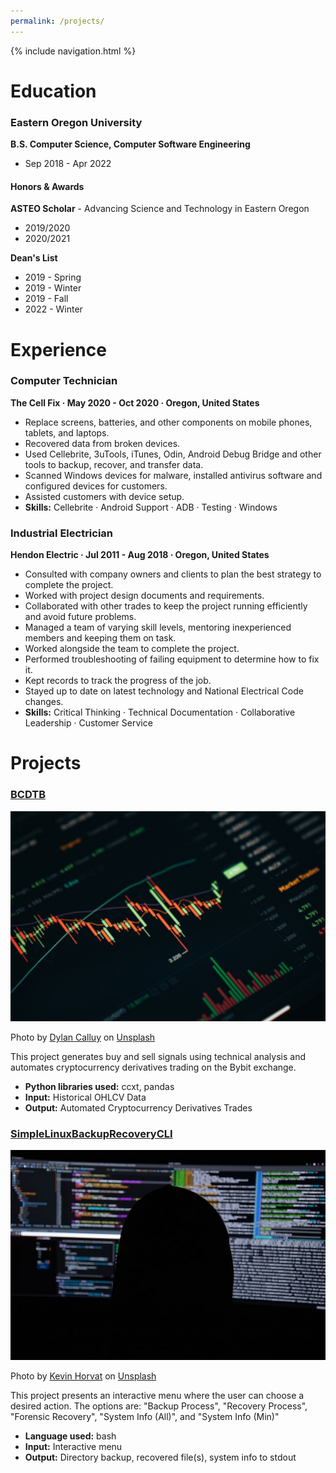```yaml
---
permalink: /projects/
---
```


{% include navigation.html %}

<h1>Education</h1>

### Eastern Oregon University
**B.S. Computer Science, Computer Software Engineering**
* Sep 2018 - Apr 2022

#### Honors & Awards
**ASTEO Scholar** - Advancing Science and Technology in Eastern Oregon
* 2019/2020
* 2020/2021

**Dean's List**
* 2019 - Spring
* 2019 - Winter
* 2019 - Fall
* 2022 - Winter

<h1>Experience</h1>

### Computer Technician
**The Cell Fix · May 2020 - Oct 2020 · Oregon, United States**
* Replace screens, batteries, and other components on mobile phones, tablets, and laptops.
* Recovered data from broken devices.
* Used Cellebrite, 3uTools, iTunes, Odin, Android Debug Bridge and other tools to backup, recover, and transfer data.
* Scanned Windows devices for malware, installed antivirus software and configured devices for customers. 
* Assisted customers with device setup.
* **Skills:** Cellebrite · Android Support · ADB · Testing · Windows

### Industrial Electrician
**Hendon Electric · Jul 2011 - Aug 2018 · Oregon, United States**
* Consulted with company owners and clients to plan the best strategy to complete the project.
* Worked with project design documents and requirements.
* Collaborated with other trades to keep the project running efficiently and avoid future problems.
* Managed a team of varying skill levels, mentoring inexperienced members and keeping them on task. 
* Worked alongside the team to complete the project.
* Performed troubleshooting of failing equipment to determine how to fix it.
* Kept records to track the progress of the job.
* Stayed up to date on latest technology and National Electrical Code changes.
* **Skills:** Critical Thinking · Technical Documentation · Collaborative Leadership · Customer Service

<h1>Projects</h1> 

### [BCDTB](https://imminent-darkness.github.io/BCDTB)
![alt text](BCDTB.jpg)

Photo by <a href="https://unsplash.com/@dylancalluy?utm_source=unsplash&utm_medium=referral&utm_content=creditCopyText">Dylan Calluy</a> on <a href="https://unsplash.com/s/photos/trading?utm_source=unsplash&utm_medium=referral&utm_content=creditCopyText">Unsplash</a>

This project generates buy and sell signals using technical analysis and automates cryptocurrency derivatives trading on the Bybit exchange.
* **Python libraries used:** ccxt, pandas
* **Input:** Historical OHLCV Data
* **Output:** Automated Cryptocurrency Derivatives Trades 

### [SimpleLinuxBackupRecoveryCLI](https://imminent-darkness.github.io/SimpleLinuxBackupRecoveryCLI)
![alt text](linuxAdminCLI.jpg)

Photo by <a href="https://unsplash.com/@hidd3n?utm_source=unsplash&utm_medium=referral&utm_content=creditCopyText">Kevin Horvat</a> on <a href="https://unsplash.com/photos/Pyjp2zmxuLk?utm_source=unsplash&utm_medium=referral&utm_content=creditCopyText">Unsplash</a>

This project presents an interactive menu where the user can choose a desired action. The options are: "Backup Process", "Recovery Process", "Forensic Recovery", "System Info (All)", and "System Info (Min)"
* **Language used:** bash
* **Input:** Interactive menu
* **Output:** Directory backup, recovered file(s), system info to stdout

